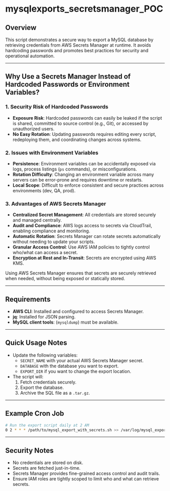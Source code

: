 # mysqlexports_secretsmanager_POC

## Overview

This script demonstrates a secure way to export a MySQL database by retrieving credentials from AWS Secrets Manager at runtime. It avoids hardcoding passwords and promotes best practices for security and operational automation.

---

## Why Use a Secrets Manager Instead of Hardcoded Passwords or Environment Variables?

### 1. **Security Risk of Hardcoded Passwords**
- **Exposure Risk**: Hardcoded passwords can easily be leaked if the script is shared, committed to source control (e.g., Git), or accessed by unauthorized users.
- **No Easy Rotation**: Updating passwords requires editing every script, redeploying them, and coordinating changes across systems.

### 2. **Issues with Environment Variables**
- **Persistence**: Environment variables can be accidentally exposed via logs, process listings (`ps` commands), or misconfigurations.
- **Rotation Difficulty**: Changing an environment variable across many servers can be error-prone and requires downtime or restarts.
- **Local Scope**: Difficult to enforce consistent and secure practices across environments (dev, QA, prod).

### 3. **Advantages of AWS Secrets Manager**
- **Centralized Secret Management**: All credentials are stored securely and managed centrally.
- **Audit and Compliance**: AWS logs access to secrets via CloudTrail, enabling compliance and monitoring.
- **Automatic Rotation**: Secrets Manager can rotate secrets automatically without needing to update your scripts.
- **Granular Access Control**: Use AWS IAM policies to tightly control who/what can access a secret.
- **Encryption at Rest and In-Transit**: Secrets are encrypted using AWS KMS.

Using AWS Secrets Manager ensures that secrets are securely retrieved when needed, without being exposed or statically stored.

---


## Requirements

- **AWS CLI**: Installed and configured to access Secrets Manager.
- **jq**: Installed for JSON parsing.
- **MySQL client tools**: (`mysqldump`) must be available.

---

## Quick Usage Notes

- Update the following variables:
  - `SECRET_NAME` with your actual AWS Secrets Manager secret.
  - `DATABASE` with the database you want to export.
  - `EXPORT_DIR` if you want to change the export location.
- The script will:
  1. Fetch credentials securely.
  2. Export the database.
  3. Archive the SQL file as a `.tar.gz`.

---

## Example Cron Job

```bash
# Run the export script daily at 2 AM
0 2 * * * /path/to/mysql_export_with_secrets.sh >> /var/log/mysql_export.log 2>&1
```

---

## Security Notes

- No credentials are stored on disk.
- Secrets are fetched just-in-time.
- Secrets Manager provides fine-grained access control and audit trails.
- Ensure IAM roles are tightly scoped to limit who and what can retrieve secrets.
